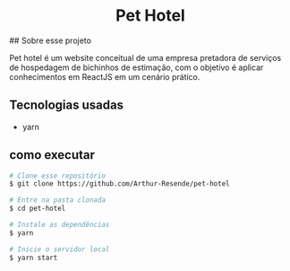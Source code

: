 <h1 align="center">Pet Hotel</h1>
## Sobre esse projeto

Pet hotel é um website conceitual de uma empresa pretadora de serviços de hospedagem de bichinhos de estimação, com o objetivo é aplicar conhecimentos em ReactJS em um cenário prático.

## Tecnologias usadas

- yarn

## como executar

``` bash
# Clone esse repositório
$ git clone https://github.com/Arthur-Resende/pet-hotel

# Entre na pasta clonada
$ cd pet-hotel

# Instale as dependências
$ yarn

# Inicie o servidor local
$ yarn start
```
